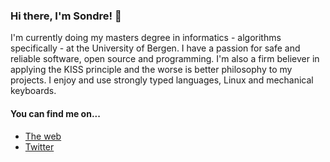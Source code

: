 ### Hi there, I'm Sondre! 👋

I'm currently doing my masters degree in informatics - algorithms specifically - at the University of Bergen. I have  a passion for safe and reliable software, open source and programming. I'm also a firm believer in applying the KISS principle and the worse is better philosophy to my projects. I enjoy and use strongly typed languages, Linux and mechanical keyboards.

#### You can find me on...

- [The web](https://www.eons.io)
- [Twitter](https://twitter.com/sondr3)
